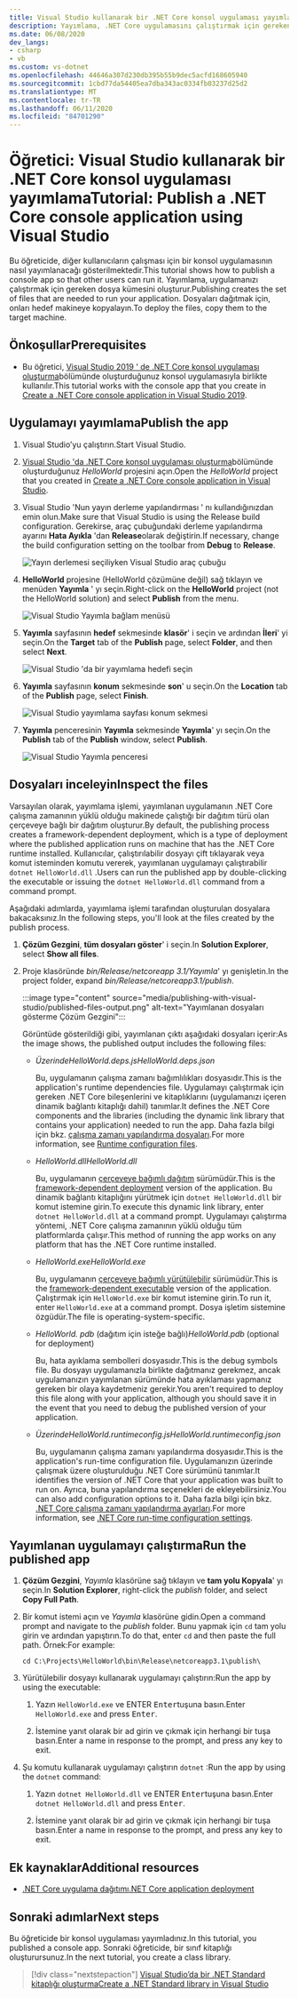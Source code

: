 ```yaml
---
title: Visual Studio kullanarak bir .NET Core konsol uygulaması yayımlama
description: Yayımlama, .NET Core uygulamasını çalıştırmak için gereken dosya kümesini oluşturur.
ms.date: 06/08/2020
dev_langs:
- csharp
- vb
ms.custom: vs-dotnet
ms.openlocfilehash: 44646a307d230db395b55b9dec5acfd168605940
ms.sourcegitcommit: 1cbd77da54405ea7dba343ac0334fb03237d25d2
ms.translationtype: MT
ms.contentlocale: tr-TR
ms.lasthandoff: 06/11/2020
ms.locfileid: "84701290"
---
```

# <a name="tutorial-publish-a-net-core-console-application-using-visual-studio"></a><span data-ttu-id="f2bcd-103">Öğretici: Visual Studio kullanarak bir .NET Core konsol uygulaması yayımlama</span><span class="sxs-lookup"><span data-stu-id="f2bcd-103">Tutorial: Publish a .NET Core console application using Visual Studio</span></span>

<span data-ttu-id="f2bcd-104">Bu öğreticide, diğer kullanıcıların çalışması için bir konsol uygulamasının nasıl yayımlanacağı gösterilmektedir.</span><span class="sxs-lookup"><span data-stu-id="f2bcd-104">This tutorial shows how to publish a console app so that other users can run it.</span></span> <span data-ttu-id="f2bcd-105">Yayımlama, uygulamanızı çalıştırmak için gereken dosya kümesini oluşturur.</span><span class="sxs-lookup"><span data-stu-id="f2bcd-105">Publishing creates the set of files that are needed to run your application.</span></span> <span data-ttu-id="f2bcd-106">Dosyaları dağıtmak için, onları hedef makineye kopyalayın.</span><span class="sxs-lookup"><span data-stu-id="f2bcd-106">To deploy the files, copy them to the target machine.</span></span>

## <a name="prerequisites"></a><span data-ttu-id="f2bcd-107">Önkoşullar</span><span class="sxs-lookup"><span data-stu-id="f2bcd-107">Prerequisites</span></span>

- <span data-ttu-id="f2bcd-108">Bu öğretici, [Visual Studio 2019 ' de .NET Core konsol uygulaması oluşturma](with-visual-studio.md)bölümünde oluşturduğunuz konsol uygulamasıyla birlikte kullanılır.</span><span class="sxs-lookup"><span data-stu-id="f2bcd-108">This tutorial works with the console app that you create in [Create a .NET Core console application in Visual Studio 2019](with-visual-studio.md).</span></span>

## <a name="publish-the-app"></a><span data-ttu-id="f2bcd-109">Uygulamayı yayımlama</span><span class="sxs-lookup"><span data-stu-id="f2bcd-109">Publish the app</span></span>

1. <span data-ttu-id="f2bcd-110">Visual Studio’yu çalıştırın.</span><span class="sxs-lookup"><span data-stu-id="f2bcd-110">Start Visual Studio.</span></span>

1. <span data-ttu-id="f2bcd-111">[Visual Studio 'da .NET Core konsol uygulaması oluşturma](with-visual-studio.md)bölümünde oluşturduğunuz *HelloWorld* projesini açın.</span><span class="sxs-lookup"><span data-stu-id="f2bcd-111">Open the *HelloWorld* project that you created in [Create a .NET Core console application in Visual Studio](with-visual-studio.md).</span></span>

1. <span data-ttu-id="f2bcd-112">Visual Studio 'Nun yayın derleme yapılandırması ' nı kullandığınızdan emin olun.</span><span class="sxs-lookup"><span data-stu-id="f2bcd-112">Make sure that Visual Studio is using the Release build configuration.</span></span> <span data-ttu-id="f2bcd-113">Gerekirse, araç çubuğundaki derleme yapılandırma ayarını **Hata Ayıkla** 'dan **Release**olarak değiştirin.</span><span class="sxs-lookup"><span data-stu-id="f2bcd-113">If necessary, change the build configuration setting on the toolbar from **Debug** to **Release**.</span></span>

   ![Yayın derlemesi seçiliyken Visual Studio araç çubuğu](media/publishing-with-visual-studio/visual-studio-toolbar-release.png)

1. <span data-ttu-id="f2bcd-115">**HelloWorld** projesine (HelloWorld çözümüne değil) sağ tıklayın ve menüden **Yayımla** ' yı seçin.</span><span class="sxs-lookup"><span data-stu-id="f2bcd-115">Right-click on the **HelloWorld** project (not the HelloWorld solution) and select **Publish** from the menu.</span></span>

   ![Visual Studio Yayımla bağlam menüsü](media/publishing-with-visual-studio/publish-context-menu.png)

1. <span data-ttu-id="f2bcd-117">**Yayımla** sayfasının **hedef** sekmesinde **klasör**' i seçin ve ardından **İleri**' yi seçin.</span><span class="sxs-lookup"><span data-stu-id="f2bcd-117">On the **Target** tab of the **Publish** page, select **Folder**, and then select **Next**.</span></span>

   ![Visual Studio 'da bir yayımlama hedefi seçin](media/publishing-with-visual-studio/pick-publish-target.png)

1. <span data-ttu-id="f2bcd-119">**Yayımla** sayfasının **konum** sekmesinde **son**' u seçin.</span><span class="sxs-lookup"><span data-stu-id="f2bcd-119">On the **Location** tab of the **Publish** page, select **Finish**.</span></span>

   ![Visual Studio yayımlama sayfası konum sekmesi](media/publishing-with-visual-studio/publish-page-loc-tab.png)

1. <span data-ttu-id="f2bcd-121">**Yayımla** penceresinin **Yayımla** sekmesinde **Yayımla**' yı seçin.</span><span class="sxs-lookup"><span data-stu-id="f2bcd-121">On the **Publish** tab of the **Publish** window, select **Publish**.</span></span>

   ![Visual Studio Yayımla penceresi](media/publishing-with-visual-studio/publish-page.png)

## <a name="inspect-the-files"></a><span data-ttu-id="f2bcd-123">Dosyaları inceleyin</span><span class="sxs-lookup"><span data-stu-id="f2bcd-123">Inspect the files</span></span>

<span data-ttu-id="f2bcd-124">Varsayılan olarak, yayımlama işlemi, yayımlanan uygulamanın .NET Core çalışma zamanının yüklü olduğu makinede çalıştığı bir dağıtım türü olan çerçeveye bağlı bir dağıtım oluşturur.</span><span class="sxs-lookup"><span data-stu-id="f2bcd-124">By default, the publishing process creates a framework-dependent deployment, which is a type of deployment where the published application runs on machine that has the .NET Core runtime installed.</span></span> <span data-ttu-id="f2bcd-125">Kullanıcılar, çalıştırılabilir dosyayı çift tıklayarak veya komut isteminden komutu vererek, yayımlanan uygulamayı çalıştırabilir `dotnet HelloWorld.dll` .</span><span class="sxs-lookup"><span data-stu-id="f2bcd-125">Users can run the published app by double-clicking the executable or issuing the `dotnet HelloWorld.dll` command from a command prompt.</span></span>

<span data-ttu-id="f2bcd-126">Aşağıdaki adımlarda, yayımlama işlemi tarafından oluşturulan dosyalara bakacaksınız.</span><span class="sxs-lookup"><span data-stu-id="f2bcd-126">In the following steps, you'll look at the files created by the publish process.</span></span>

1. <span data-ttu-id="f2bcd-127">**Çözüm Gezgini**, **tüm dosyaları göster**' i seçin.</span><span class="sxs-lookup"><span data-stu-id="f2bcd-127">In **Solution Explorer**, select **Show all files**.</span></span>

1. <span data-ttu-id="f2bcd-128">Proje klasöründe *bin/Release/netcoreapp 3.1/Yayımla*' yı genişletin.</span><span class="sxs-lookup"><span data-stu-id="f2bcd-128">In the project folder, expand *bin/Release/netcoreapp3.1/publish*.</span></span>

   :::image type="content" source="media/publishing-with-visual-studio/published-files-output.png" alt-text="Yayımlanan dosyaları gösterme Çözüm Gezgini":::

   <span data-ttu-id="f2bcd-130">Görüntüde gösterildiği gibi, yayımlanan çıktı aşağıdaki dosyaları içerir:</span><span class="sxs-lookup"><span data-stu-id="f2bcd-130">As the image shows, the published output includes the following files:</span></span>

   * <span data-ttu-id="f2bcd-131">*ÜzerindeHelloWorld.deps.js*</span><span class="sxs-lookup"><span data-stu-id="f2bcd-131">*HelloWorld.deps.json*</span></span>

      <span data-ttu-id="f2bcd-132">Bu, uygulamanın çalışma zamanı bağımlılıkları dosyasıdır.</span><span class="sxs-lookup"><span data-stu-id="f2bcd-132">This is the application's runtime dependencies file.</span></span> <span data-ttu-id="f2bcd-133">Uygulamayı çalıştırmak için gereken .NET Core bileşenlerini ve kitaplıklarını (uygulamanızı içeren dinamik bağlantı kitaplığı dahil) tanımlar.</span><span class="sxs-lookup"><span data-stu-id="f2bcd-133">It defines the .NET Core components and the libraries (including the dynamic link library that contains your application) needed to run the app.</span></span> <span data-ttu-id="f2bcd-134">Daha fazla bilgi için bkz. [çalışma zamanı yapılandırma dosyaları](https://github.com/dotnet/cli/blob/85ca206d84633d658d7363894c4ea9d59e515c1a/Documentation/specs/runtime-configuration-file.md).</span><span class="sxs-lookup"><span data-stu-id="f2bcd-134">For more information, see [Runtime configuration files](https://github.com/dotnet/cli/blob/85ca206d84633d658d7363894c4ea9d59e515c1a/Documentation/specs/runtime-configuration-file.md).</span></span>

   * <span data-ttu-id="f2bcd-135">*HelloWorld.dll*</span><span class="sxs-lookup"><span data-stu-id="f2bcd-135">*HelloWorld.dll*</span></span>

      <span data-ttu-id="f2bcd-136">Bu, uygulamanın [çerçeveye bağımlı dağıtım](../deploying/deploy-with-cli.md#framework-dependent-deployment) sürümüdür.</span><span class="sxs-lookup"><span data-stu-id="f2bcd-136">This is the [framework-dependent deployment](../deploying/deploy-with-cli.md#framework-dependent-deployment) version of the application.</span></span> <span data-ttu-id="f2bcd-137">Bu dinamik bağlantı kitaplığını yürütmek için `dotnet HelloWorld.dll` bir komut istemine girin.</span><span class="sxs-lookup"><span data-stu-id="f2bcd-137">To execute this dynamic link library, enter `dotnet HelloWorld.dll` at a command prompt.</span></span> <span data-ttu-id="f2bcd-138">Uygulamayı çalıştırma yöntemi, .NET Core çalışma zamanının yüklü olduğu tüm platformlarda çalışır.</span><span class="sxs-lookup"><span data-stu-id="f2bcd-138">This method of running the app works on any platform that has the .NET Core runtime installed.</span></span>

   * <span data-ttu-id="f2bcd-139">*HelloWorld.exe*</span><span class="sxs-lookup"><span data-stu-id="f2bcd-139">*HelloWorld.exe*</span></span>

      <span data-ttu-id="f2bcd-140">Bu, uygulamanın [çerçeveye bağımlı yürütülebilir](../deploying/deploy-with-cli.md#framework-dependent-executable) sürümüdür.</span><span class="sxs-lookup"><span data-stu-id="f2bcd-140">This is the [framework-dependent executable](../deploying/deploy-with-cli.md#framework-dependent-executable) version of the application.</span></span> <span data-ttu-id="f2bcd-141">Çalıştırmak için `HelloWorld.exe` bir komut istemine girin.</span><span class="sxs-lookup"><span data-stu-id="f2bcd-141">To run it, enter `HelloWorld.exe` at a command prompt.</span></span> <span data-ttu-id="f2bcd-142">Dosya işletim sistemine özgüdür.</span><span class="sxs-lookup"><span data-stu-id="f2bcd-142">The file is operating-system-specific.</span></span>

   * <span data-ttu-id="f2bcd-143">*HelloWorld. pdb* (dağıtım için isteğe bağlı)</span><span class="sxs-lookup"><span data-stu-id="f2bcd-143">*HelloWorld.pdb* (optional for deployment)</span></span>

      <span data-ttu-id="f2bcd-144">Bu, hata ayıklama sembolleri dosyasıdır.</span><span class="sxs-lookup"><span data-stu-id="f2bcd-144">This is the debug symbols file.</span></span> <span data-ttu-id="f2bcd-145">Bu dosyayı uygulamanızla birlikte dağıtmanız gerekmez, ancak uygulamanızın yayımlanan sürümünde hata ayıklaması yapmanız gereken bir olaya kaydetmeniz gerekir.</span><span class="sxs-lookup"><span data-stu-id="f2bcd-145">You aren't required to deploy this file along with your application, although you should save it in the event that you need to debug the published version of your application.</span></span>

   * <span data-ttu-id="f2bcd-146">*ÜzerindeHelloWorld.runtimeconfig.js*</span><span class="sxs-lookup"><span data-stu-id="f2bcd-146">*HelloWorld.runtimeconfig.json*</span></span>

      <span data-ttu-id="f2bcd-147">Bu, uygulamanın çalışma zamanı yapılandırma dosyasıdır.</span><span class="sxs-lookup"><span data-stu-id="f2bcd-147">This is the application's run-time configuration file.</span></span> <span data-ttu-id="f2bcd-148">Uygulamanızın üzerinde çalışmak üzere oluşturulduğu .NET Core sürümünü tanımlar.</span><span class="sxs-lookup"><span data-stu-id="f2bcd-148">It identifies the version of .NET Core that your application was built to run on.</span></span> <span data-ttu-id="f2bcd-149">Ayrıca, buna yapılandırma seçenekleri de ekleyebilirsiniz.</span><span class="sxs-lookup"><span data-stu-id="f2bcd-149">You can also add configuration options to it.</span></span> <span data-ttu-id="f2bcd-150">Daha fazla bilgi için bkz. [.NET Core çalışma zamanı yapılandırma ayarları](../run-time-config/index.md#runtimeconfigjson).</span><span class="sxs-lookup"><span data-stu-id="f2bcd-150">For more information, see [.NET Core run-time configuration settings](../run-time-config/index.md#runtimeconfigjson).</span></span>

## <a name="run-the-published-app"></a><span data-ttu-id="f2bcd-151">Yayımlanan uygulamayı çalıştırma</span><span class="sxs-lookup"><span data-stu-id="f2bcd-151">Run the published app</span></span>

1. <span data-ttu-id="f2bcd-152">**Çözüm Gezgini**, *Yayımla* klasörüne sağ tıklayın ve **tam yolu Kopyala**' yı seçin.</span><span class="sxs-lookup"><span data-stu-id="f2bcd-152">In **Solution Explorer**, right-click the *publish* folder, and select **Copy Full Path**.</span></span>

1. <span data-ttu-id="f2bcd-153">Bir komut istemi açın ve *Yayımla* klasörüne gidin.</span><span class="sxs-lookup"><span data-stu-id="f2bcd-153">Open a command prompt and navigate to the *publish* folder.</span></span> <span data-ttu-id="f2bcd-154">Bunu yapmak için `cd` tam yolu girin ve ardından yapıştırın.</span><span class="sxs-lookup"><span data-stu-id="f2bcd-154">To do that, enter `cd` and then paste the full path.</span></span> <span data-ttu-id="f2bcd-155">Örnek:</span><span class="sxs-lookup"><span data-stu-id="f2bcd-155">For example:</span></span>

   ```
   cd C:\Projects\HelloWorld\bin\Release\netcoreapp3.1\publish\
   ```

1. <span data-ttu-id="f2bcd-156">Yürütülebilir dosyayı kullanarak uygulamayı çalıştırın:</span><span class="sxs-lookup"><span data-stu-id="f2bcd-156">Run the app by using the executable:</span></span>

   1. <span data-ttu-id="f2bcd-157">Yazın `HelloWorld.exe` ve ENTER <kbd>Enter</kbd>tuşuna basın.</span><span class="sxs-lookup"><span data-stu-id="f2bcd-157">Enter `HelloWorld.exe` and press <kbd>Enter</kbd>.</span></span>

   1. <span data-ttu-id="f2bcd-158">İstemine yanıt olarak bir ad girin ve çıkmak için herhangi bir tuşa basın.</span><span class="sxs-lookup"><span data-stu-id="f2bcd-158">Enter a name in response to the prompt, and press any key to exit.</span></span>

1. <span data-ttu-id="f2bcd-159">Şu komutu kullanarak uygulamayı çalıştırın `dotnet` :</span><span class="sxs-lookup"><span data-stu-id="f2bcd-159">Run the app by using the `dotnet` command:</span></span>

   1. <span data-ttu-id="f2bcd-160">Yazın `dotnet HelloWorld.dll` ve ENTER <kbd>Enter</kbd>tuşuna basın.</span><span class="sxs-lookup"><span data-stu-id="f2bcd-160">Enter `dotnet HelloWorld.dll` and press <kbd>Enter</kbd>.</span></span>

   1. <span data-ttu-id="f2bcd-161">İstemine yanıt olarak bir ad girin ve çıkmak için herhangi bir tuşa basın.</span><span class="sxs-lookup"><span data-stu-id="f2bcd-161">Enter a name in response to the prompt, and press any key to exit.</span></span>

## <a name="additional-resources"></a><span data-ttu-id="f2bcd-162">Ek kaynaklar</span><span class="sxs-lookup"><span data-stu-id="f2bcd-162">Additional resources</span></span>

- [<span data-ttu-id="f2bcd-163">.NET Core uygulama dağıtımı</span><span class="sxs-lookup"><span data-stu-id="f2bcd-163">.NET Core application deployment</span></span>](../deploying/index.md)

## <a name="next-steps"></a><span data-ttu-id="f2bcd-164">Sonraki adımlar</span><span class="sxs-lookup"><span data-stu-id="f2bcd-164">Next steps</span></span>

<span data-ttu-id="f2bcd-165">Bu öğreticide bir konsol uygulaması yayımladınız.</span><span class="sxs-lookup"><span data-stu-id="f2bcd-165">In this tutorial, you published a console app.</span></span> <span data-ttu-id="f2bcd-166">Sonraki öğreticide, bir sınıf kitaplığı oluşturursunuz.</span><span class="sxs-lookup"><span data-stu-id="f2bcd-166">In the next tutorial, you create a class library.</span></span>

> [!div class="nextstepaction"]
> [<span data-ttu-id="f2bcd-167">Visual Studio’da bir .NET Standard kitaplığı oluşturma</span><span class="sxs-lookup"><span data-stu-id="f2bcd-167">Create a .NET Standard library in Visual Studio</span></span>](library-with-visual-studio.md)
